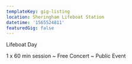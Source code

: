 ```yaml
---
templateKey: gig-listing
location: Sheringham Lifeboat Station
datetime: '1565524811'
featuredGig: false
---
```

Lifeboat Day

1 x 60 min session \~ Free Concert \~ Public Event
